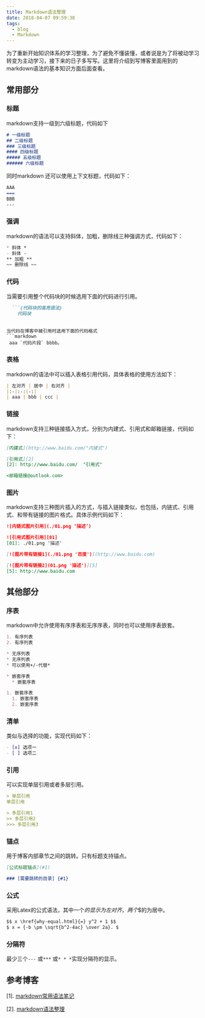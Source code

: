 ```yaml
---
title: Markdown语法整理
date: 2018-04-07 09:59:38
tags:
  - blog
  - Markdown
---
```


为了重新开始知识体系的学习整理，为了避免不懂装懂，或者说是为了将被动学习转变为主动学习，接下来的日子多写写。这里将介绍到写博客里面用到的markdown语法的基本知识方面后面查看。

<!--more-->

## 常用部分

### 标题
markdown支持一级到六级标题，代码如下

```markdown
# 一级标题
## 二级标题
### 三级标题
#### 四级标题
##### 五级标题
###### 六级标题
```
同时markdown 还可以使用上下文标题，代码如下：
```markdown
AAA
===
BBB
---
```

### 强调
markdown的语法可以支持斜体，加粗，删除线三种强调方式，代码如下：
```markdown
* 斜体 *
- 斜体 -
** 加粗 **
~~ 删除线 ~~
```

### 代码
当需要引用整个代码块的时候选用下面的代码进行引用。
```markdown
  ```{代码块的高亮语法}
    代码块
  ```
```

当代码在博客中被引用时选用下面的代码格式
```markdown
 aaa `代码片段` bbbb。
```

### 表格
markdown的语法中可以插入表格引用代码，具体表格的使用方法如下：
```markdown
| 左对齐 | 居中 | 右对齐 |
|:-|:-:|-:|
| aaa | bbb | ccc |
```

### 链接
markdown支持三种链接插入方式，分别为内建式、引用式和邮箱链接，代码如下：
```markdown
[内建式](http://www.baidu.com/"内建式")

[引用式][2]
[2]: http://www.baidu.com/  "引用式"

<邮箱链接@outlook.com>
```

### 图片
markdown支持三种图片插入的方式，与插入链接类似，也包括，内链式、引用式、和带有链接的图片格式。具体示例代码如下：

```markdown
![内链式图片引用](./01.png ‘描述’)

![引用式图片引用][01]
[01]: ./01.png '描述'

[![图片带有链接1](./01.png '百度')](http://www.baidu.com)

[![图片带有链接2](01.png '描述')][5]
[5]: http://www.baidu.com
```

## 其他部分

### 序表
markdown中允许使用有序序表和无序序表，同时也可以使用序表嵌套。

```markdown
1. 有序列表
2. 有序列表

* 无序列表
* 无序列表
* 可以使用+/-代替*

* 嵌套序表
  * 嵌套序表

1. 嵌套序表
  1. 嵌套序表
  2. 嵌套序表
```

### 清单
类似与选择的功能，实现代码如下：
```markdown
- [x] 选项一
- [ ] 选项二
```

### 引用
可以实现单层引用或者多层引用。
```markdown
> 单层引用
单层引用

> 多层引用1
>> 多层引用2
>>> 多层引用3

```
### 锚点
用于博客内部章节之间的跳转。只有标题支持锚点。
```markdown
[公式标题锚点](#1)

### [需要跳转的目录] {#1}

```

### 公式
采用Latex的公式语法，其中一个$的显示为左对齐，两个$$的为居中。
```markdown
$$ x \href{why-equal.html}{=} y^2 + 1 $$
$ x = {-b \pm \sqrt{b^2-4ac} \over 2a}. $
```

### 分隔符
最少三个`---` 或`***` 或`* * *`实现分隔符的显示。

## 参考博客
 [1]. [markdown常用语法笔记](https://ouweiya.gitbooks.io/markdown/index.html)

 [2]. [markdown语法整理](https://www.jianshu.com/p/b03a8d7b1719)
